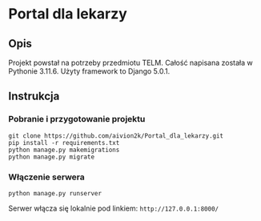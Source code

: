 # Portal dla lekarzy
## Opis
Projekt powstał na potrzeby przedmiotu TELM. Całość napisana została w Pythonie 3.11.6. Użyty framework to Django 5.0.1. 
## Instrukcja 
### Pobranie i przygotowanie projektu
```
git clone https://github.com/aivion2k/Portal_dla_lekarzy.git
pip install -r requirements.txt
python manage.py makemigrations
python manage.py migrate
```
### Włączenie serwera
```
python manage.py runserver
```
Serwer włącza się lokalnie pod linkiem:
`http://127.0.0.1:8000/`

